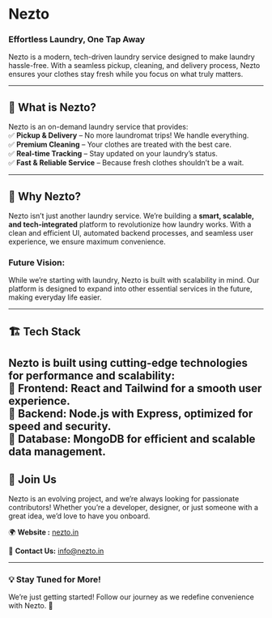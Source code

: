# Nezto

### **Effortless Laundry, One Tap Away**  
Nezto is a modern, tech-driven laundry service designed to make laundry hassle-free. With a seamless pickup, cleaning, and delivery process, Nezto ensures your clothes stay fresh while you focus on what truly matters.  

---

## 🚀 **What is Nezto?**  
Nezto is an on-demand laundry service that provides:  
✅ **Pickup & Delivery** – No more laundromat trips! We handle everything.  
✅ **Premium Cleaning** – Your clothes are treated with the best care.  
✅ **Real-time Tracking** – Stay updated on your laundry’s status.  
✅ **Fast & Reliable Service** – Because fresh clothes shouldn’t be a wait.  

---

## 🌟 **Why Nezto?**  
Nezto isn’t just another laundry service. We’re building a **smart, scalable, and tech-integrated** platform to revolutionize how laundry works. With a clean and efficient UI, automated backend processes, and seamless user experience, we ensure maximum convenience.  

### **Future Vision:**  
While we’re starting with laundry, Nezto is built with scalability in mind. Our platform is designed to expand into other essential services in the future, making everyday life easier.  

---

## 🏗 **Tech Stack**  
Nezto is built using cutting-edge technologies for performance and scalability:  
🔹 **Frontend:** React and Tailwind for a smooth user experience.  
🔹 **Backend:** Node.js with Express, optimized for speed and security.  
🔹 **Database:** MongoDB for efficient and scalable data management.    
---

## 🤝 **Join Us**  
Nezto is an evolving project, and we’re always looking for passionate contributors! Whether you’re a developer, designer, or just someone with a great idea, we’d love to have you onboard.  

🌍 **Website :** [nezto.in](https://nezto.in)

📩 **Contact Us:** [info@nezto.in](mailto:info@nezto.in)

---

### **💡 Stay Tuned for More!**  
We’re just getting started! Follow our journey as we redefine convenience with Nezto. 🚀  

